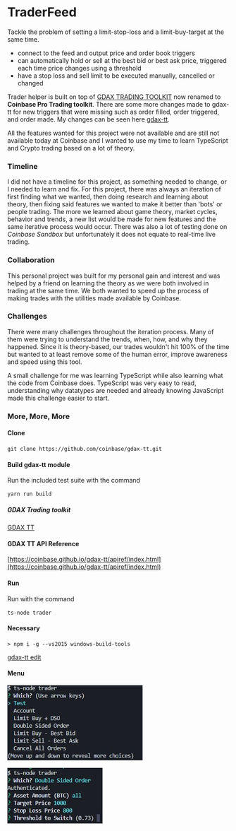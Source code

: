 # TraderFeed
Tackle the problem of setting a limit-stop-loss and a limit-buy-target at the same time.
- connect to the feed and output price and order book triggers
- can automatically hold or sell at the best bid or best ask price, triggered each time price changes using a threshold
- have a stop loss and sell limit to be executed manually, cancelled or changed

Trader helper is built on top of [GDAX TRADING TOOLKIT](https://github.com/coinbase/gdax-tt) now renamed to **Coinbase Pro Trading toolkit**. There are some more changes made to gdax-tt for new triggers that were missing such as order filled, order triggered, and order made. My changes can be seen here [gdax-tt](https://github.com/vahurtad/gdax-tt).

All the features wanted for this project were not available and are still not available today at Coinbase and I wanted to use my time to learn TypeScript and Crypto trading based on a lot of theory.

### Timeline
I did not have a timeline for this project, as something needed to change, or I needed to learn and fix. 
For this project, there was always an iteration of first finding what we wanted, then doing research and learning about theory, then fixing said features we wanted to make it better than 'bots' or people trading. The more we learned about game theory, market cycles, behavior and trends, a new list would be made for new features and the same iterative process would occur. There was also a lot of testing done on _Coinbase Sandbox_ but unfortunately it does not equate to real-time live trading.

### Collaboration
This personal project was built for my personal gain and interest and was helped by a friend on learning the theory as we were both involved in trading at the same time. We both wanted to speed up the process of making trades with the utilities made available by Coinbase.

### Challenges
There were many challenges throughout the iteration process. Many of them were trying to understand the trends, when, how, and why they happened. Since it is theory-based, our trades wouldn't hit 100% of the time but wanted to at least remove some of the human error, improve awareness and speed using this tool. 

A small challenge for me was learning TypeScript while also learning what the code from Coinbase does. TypeScript was very easy to read, understanding why datatypes are needed and already knowing JavaScript made this challenge easier to start.

### More, More, More

#### Clone
    git clone https://github.com/coinbase/gdax-tt.git 

#### Build gdax-tt module
 Run the included test suite with the command

    yarn run build

##### GDAX Trading toolkit
[GDAX TT ](https://github.com/coinbase/gdax-tt)

#### GDAX TT API Reference
[https://coinbase.github.io/gdax-tt/apiref/index.html](https://coinbase.github.io/gdax-tt/apiref/index.html)

#### Run
 Run with the command
    
    ts-node trader
#### Necessary
    > npm i -g --vs2015 windows-build-tools
   [gdax-tt edit](https://github.com/vahurtad/gdax-tt)

#### Menu
![menu image1](images\Menu.JPG)

![menu image2](images\DSO-Menu.JPG)